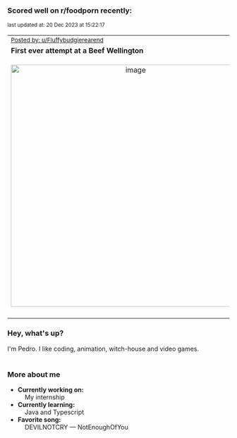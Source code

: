 ### Scored well on r/foodporn recently:

<p align="left"><sub>last updated at: 20 Dec 2023 at 15:22:17</sub></p>

|   |
| --- |
| <sub>[Posted by: u/Fluffybudgierearend][source]</sub> |
| **First ever attempt at a Beef Wellington** | 
|<p align="center"> <img alt="image" src="https://i.redd.it/63zmhzaotp6c1.jpeg" width="550" /> </p>|
|   |

### Hey, what's up?

I'm Pedro. I like coding, animation, witch-house and video games.<br><br>

### More about me
- **Currently working on:**  
&nbsp;&nbsp;&nbsp;&nbsp;My internship
- **Currently learning:**  
&nbsp;&nbsp;&nbsp;&nbsp;Java and Typescript
- **Favorite song:**  
&nbsp;&nbsp;&nbsp;&nbsp;DEVILNOTCRY — NotEnoughOfYou<br><br>

  



  
  
  
[linkedin]: https://linkedin.com/in/pedro-h-r-gomes-8a487b14a/
[gmail]: mailto:pilique11@gmail.com
[source]: https://reddit.com/r/FoodPorn/comments/18jzohr/first_ever_attempt_at_a_beef_wellington/
[redditAPI]: https://www.reddit.com/dev/api/